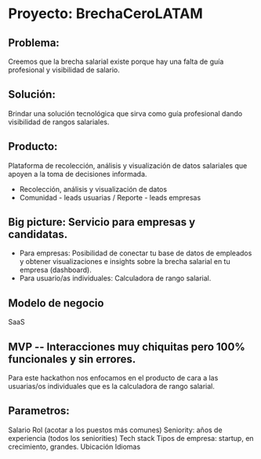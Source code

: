 # Proyecto: BrechaCeroLATAM

## Problema: 
Creemos que la brecha salarial existe porque hay una falta de guía profesional y visibilidad de salario.

## Solución: 
Brindar una solución tecnológica que sirva como guía profesional dando visibilidad de rangos salariales.

## Producto: 
Plataforma de recolección, análisis y visualización de datos salariales que apoyen a la toma de decisiones informada.
- Recolección, análisis y visualización de datos
- Comunidad - leads usuarias / Reporte - leads empresas 

## Big picture: Servicio para empresas y candidatas.
- Para empresas: Posibilidad de conectar tu base de datos de empleados y obtener visualizaciones e insights sobre la brecha salarial en tu empresa (dashboard).
- Para usuario/as individuales: Calculadora de rango salarial.

## Modelo de negocio
SaaS

## MVP -- Interacciones muy chiquitas pero 100% funcionales y sin errores.
Para este hackathon nos enfocamos en el producto de cara a las usuarias/os individuales que es la calculadora de rango salarial.

## Parametros:
Salario
Rol (acotar a los puestos más comunes)
Seniority: años de experiencia (todos los seniorities)
Tech stack
Tipos de empresa: startup, en crecimiento, grandes.
Ubicación
Idiomas
